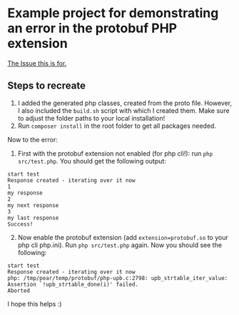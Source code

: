 # Example project for demonstrating an error in the protobuf PHP extension

[The Issue this is for.](https://github.com/protocolbuffers/protobuf/issues/13116)

## Steps to recreate

1. I added the generated php classes, created from the proto file. However, I also included the `build.sh` script with which I created them. Make sure to adjust the folder paths to your local installation!
2. Run `composer install` in the root folder to get all packages needed.


Now to the error:

1. First with the protobuf extension not enabled (for php cli!): run `php src/test.php`. You should get the following output: 

```
start test
Response created - iterating over it now
1
my response
2
my next response
3
my last response
Success!
```

2. Now enable the protobuf extension (add `extension=protobuf.so` to your php cli php.ini). Run `php src/test.php` again. Now you should see the following:
```
start test
Response created - iterating over it now
php: /tmp/pear/temp/protobuf/php-upb.c:2798: upb_strtable_iter_value: Assertion `!upb_strtable_done(i)' failed.
Aborted
```

I hope this helps :)